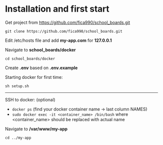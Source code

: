 # Installation and first start

Get project from https://github.com/fica990/school_boards.git

`git clone https://github.com/fica990/school_boards.git`

Edit /etc/hosts file and add **my-app.com** for **127.0.0.1**

Navigate to **school_boards/docker**

`cd school_boards/docker`

Create **.env** based on **.env.example** 

Starting docker for first time:

`sh setup.sh`

---

SSH to docker: (optional)

* `docker ps` (find your docker container name -> last column NAMES)
* `sudo docker exec -it <container_name> /bin/bash` where <container_name> should be replaced with actual name

Navigate to **/var/www/my-app**

`cd ../my-app`
